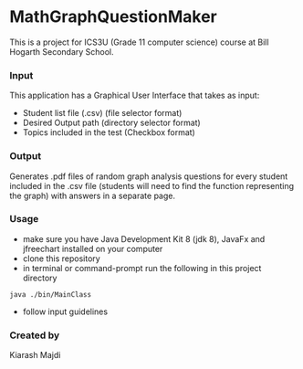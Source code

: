 # MathGraphQuestionMaker

This is a project for ICS3U (Grade 11 computer science) course at Bill Hogarth Secondary School.

### Input

This application has a Graphical User Interface that takes as input:
  - Student list file (.csv) (file selector format)
  - Desired Output path (directory selector format)
  - Topics included in the test (Checkbox format)

### Output

Generates .pdf files of random graph analysis questions for every student included in the .csv file (students will need to find the function representing the graph) with answers in a separate page.


### Usage
  - make sure you have Java Development Kit 8 (jdk 8), JavaFx and jfreechart installed on your computer
  - clone this repository
  - in terminal or command-prompt run the following in this project directory
  ```
  java ./bin/MainClass
  ```
  - follow input guidelines
  
### Created by

Kiarash Majdi
